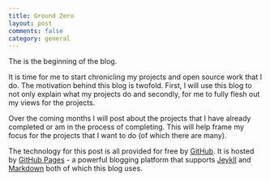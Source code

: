 ```yaml
---
title: Ground Zero
layout: post
comments: false
category: general
---
```


The is the beginning of the blog.
<!-- more -->
It is time for me to start chronicling my projects and open source work that I do. The motivation behind this blog is twofold. First, I will use this blog to not only explain what my projects do and secondly, for me to fully flesh out my views for the projects. 

Over the coming months I will post about the projects that I have already completed or am in the process of completing. This will help frame my focus for the projects that I want to do (of which there are many).  

The technology for this post is all provided for free by [GitHub](http://github.com). It is hosted by [GitHub Pages](http://pages.github.com/) - a powerful blogging platform that supports [Jeykll](http://jekyllrb.com/) and [Markdown](http://daringfireball.net/projects/markdown/) both of which this blog uses. 